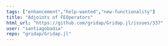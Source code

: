```yaml
---
tags: ["enhancement","help-wanted","new-functionality"]
title: "Adjoints of FEOperators"
html_url: "https://github.com/gridap/Gridap.jl/issues/337"
user: "santiagobadia"
repo: "gridap/Gridap.jl"
---
```


